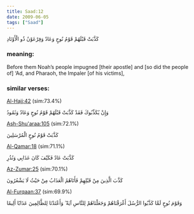 ```yaml
---
title: Saad:12
date: 2009-06-05
tags: ["Saad"]
---
```

كَذَّبَتْ قَبْلَهُمْ قَوْمُ نُوحٍ وَعَادٌ وَفِرْعَوْنُ ذُو الْأَوْتَادِ
### meaning: 
Before them Noah’s people impugned [their apostle] and [so did the people of] ‘Ad, and Pharaoh, the Impaler [of his victims],
### similar verses: 

[Al-Hajj:42](/22/42) (sim:73.4%)

وَإِنْ يُكَذِّبُوكَ فَقَدْ كَذَّبَتْ قَبْلَهُمْ قَوْمُ نُوحٍ وَعَادٌ وَثَمُودُ

[Ash-Shu'araa:105](/26/105) (sim:72.1%)

كَذَّبَتْ قَوْمُ نُوحٍ الْمُرْسَلِينَ

[Al-Qamar:18](/54/18) (sim:71.1%)

كَذَّبَتْ عَادٌ فَكَيْفَ كَانَ عَذَابِي وَنُذُرِ

[Az-Zumar:25](/39/25) (sim:70.1%)

كَذَّبَ الَّذِينَ مِنْ قَبْلِهِمْ فَأَتَاهُمُ الْعَذَابُ مِنْ حَيْثُ لَا يَشْعُرُونَ

[Al-Furqaan:37](/25/37) (sim:69.9%)

وَقَوْمَ نُوحٍ لَمَّا كَذَّبُوا الرُّسُلَ أَغْرَقْنَاهُمْ وَجَعَلْنَاهُمْ لِلنَّاسِ آيَةً ۖ وَأَعْتَدْنَا لِلظَّالِمِينَ عَذَابًا أَلِيمًا
